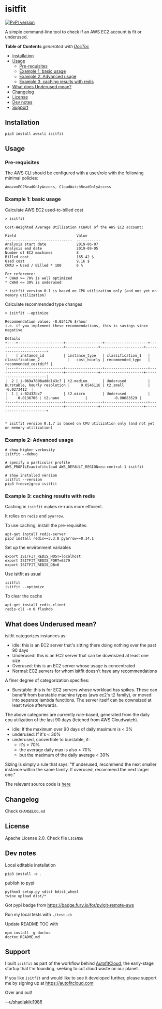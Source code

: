 # isitfit

[![PyPI version](https://badge.fury.io/py/isitfit.svg)](https://badge.fury.io/py/isitfit)

A simple command-line tool to check if an AWS EC2 account is fit or underused.


<!-- START doctoc generated TOC please keep comment here to allow auto update -->
<!-- DON'T EDIT THIS SECTION, INSTEAD RE-RUN doctoc TO UPDATE -->
**Table of Contents**  *generated with [DocToc](https://github.com/thlorenz/doctoc)*

- [Installation](#installation)
- [Usage](#usage)
  - [Pre-requisites](#pre-requisites)
  - [Example 1: basic usage](#example-1-basic-usage)
  - [Example 2: Advanced usage](#example-2-advanced-usage)
  - [Example 3: caching results with redis](#example-3-caching-results-with-redis)
- [What does Underused mean?](#what-does-underused-mean)
- [Changelog](#changelog)
- [License](#license)
- [Dev notes](#dev-notes)
- [Support](#support)

<!-- END doctoc generated TOC please keep comment here to allow auto update -->



## Installation

```
pip3 install awscli isitfit
```


## Usage

### Pre-requisites

The AWS CLI should be configured with a user/role with the following minimal policies:

`AmazonEC2ReadOnlyAccess, CloudWatchReadOnlyAccess`


### Example 1: basic usage

Calculate AWS EC2 used-to-billed cost

```
> isitfit

Cost-Weighted Average Utilization (CWAU) of the AWS EC2 account:

Field                            Value
-------------------------------  -----------
Analysis start date              2019-06-07
Analysis end date                2019-09-05
Number of EC2 machines           8
Billed cost                      165.42 $
Used cost                        9.16 $
CWAU = Used / Billed * 100       6 %

For reference:
* CWAU >= 70% is well optimized
* CWAU <= 30% is underused

* isitfit version 0.1 is based on CPU utilization only (and not yet on memory utilization)
```

Calculate recommended type changes

```
> isitfit --optimize

Recommendation value: -0.034176 $/hour
i.e. if you implement these recommendations, this is savings since negative

Details
+----+---------------------+-----------------+--------------------+------------------------------+---------------+--------------------+------------------------+
|    | instance_id         | instance_type   | classification_1   | classification_2             |   cost_hourly | recommended_type   |   recommended_costdiff |
|----+---------------------+-----------------+--------------------+------------------------------+---------------+--------------------+------------------------|
|  2 | i-069a7808addd143c7 | t2.medium       | Underused          | Burstable, hourly resolution |     0.0546118 | t2.small           |            -0.0273412  |
|  1 | i-02432bc7          | t2.micro        | Underused          |                              |     0.0136706 | t2.nano            |            -0.00683529 |
+----+---------------------+-----------------+--------------------+------------------------------+---------------+--------------------+------------------------+


* isitfit version 0.1.7 is based on CPU utilization only (and not yet on memory utilization)
```


### Example 2: Advanced usage

```
# show higher verbosity
isitfit --debug

# specify a particular profile
AWS_PROFILE=autofitcloud AWS_DEFAULT_REGION=eu-central-1 isitfit

# show installed version
isitfit --version
pip3 freeze|grep isitfit
```

### Example 3: caching results with redis

Caching in `isitfit` makes re-runs more efficient.

It relies on `redis` and `pyarrow`.

To use caching, install the pre-requisites:

```
apt-get install redis-server
pip3 install redis==3.3.8 pyarrow==0.14.1
```

Set up the environment variables

```
export ISITFIT_REDIS_HOST=localhost
export ISITFIT_REDIS_PORT=6379
export ISITFIT_REDIS_DB=0
```

Use isitfit as usual

```
isitfit
isitfit --optimize
```

To clear the cache

```
apt-get install redis-client
redis-cli -n 0 flushdb
```


## What does Underused mean?

isitfit categorizes instances as:

- Idle: this is an EC2 server that's sitting there doing nothing over the past 90 days
- Underused: this is an EC2 server that can be downsized at least one size
- Overused: this is an EC2 server whose usage is concentrated
- Normal: EC2 servers for whom isitfit doesn't have any recommendations


A finer degree of categorization specifies:

- Burstable: this is for EC2 servers whose workload has spikes. These can benefit from burstable machine types (aws ec2's t2 family), or moved into separate lambda functions. The server itself can be downsized at least twice afterwards.


The above categories are currently rule-based, generated from the daily cpu utilization of the last 90 days (fetched from AWS Cloudwatch).

- idle: If the maximum over 90 days of daily maximum is < 3%
- underused: If it's < 30%
- underused, convertible to burstable, if:
  - it's > 70%
  - the average daily max is also > 70%
  - but the maximum of the daily average < 30%

Sizing is simply a rule that says: "If underused, recommend the next smaller instance within the same family. If overused, recommend the next larger one."

The relevant source code is [here](https://github.com/autofitcloud/isitfit/blob/master/isitfit/optimizerListener.py#L69)



## Changelog

Check `CHANGELOG.md`


## License

Apache License 2.0. Check file `LICENSE`


## Dev notes

Local editable installation

```
pip3 install -e .
```

publish to pypi

```
python3 setup.py sdist bdist_wheel
twine upload dist/*
```

Got pypi badge from
https://badge.fury.io/for/py/git-remote-aws

Run my local tests with `./test.sh`

Update README TOC with

```
npm install -g doctoc
doctoc README.md
```



## Support

I built `isitfit` as part of the workflow behind [AutofitCloud](https://autofitcloud.com), the early-stage startup that I'm founding, seeking to cut cloud waste on our planet.

If you like `isitfit` and would like to see it developed further,
please support me by signing up at https://autofitcloud.com

Over and out!

--[u/shadiakiki1986](https://www.reddit.com/user/shadiakiki1986)
